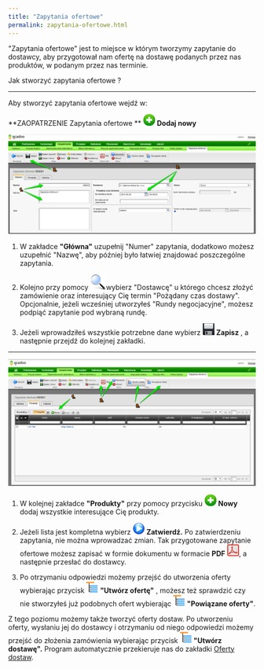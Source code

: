 ```yaml
---
title: "Zapytania ofertowe"
permalink: zapytania-ofertowe.html
---
```

"Zapytania ofertowe" jest to miejsce w którym tworzymy zapytanie do dostawcy, aby przygotował nam ofertę na dostawę podanych przez nas produktów, w podanym przez nas terminie. 

Jak stworzyć zapytania ofertowe ?

* * *

Aby stworzyć zapytania ofertowe wejdź w:

**ZAOPATRZENIE  Zapytania ofertowe **  ![](/images/dodaj%20nowy.png) **Dodaj nowy**

[![](/images/Zaopatrzenie-%20zapytania%20ofertowe.png)](/images/Zaopatrzenie-%20zapytania%20ofertowe.png)

1. W zakładce **"Główna"** uzupełnij "Numer" zapytania, dodatkowo możesz uzupełnić "Nazwę", aby później było łatwiej znajdować poszczególne zapytania.

2. Kolejno przy pomocy ![](/images/lupka.png)wybierz "Dostawcę" u którego chcesz złożyć zamówienie oraz interesujący Cię termin "Pożądany czas dostawy". Opcjonalnie, jeżeli wcześniej utworzyłeś "Rundy negocjacyjne", możesz podpiąć zapytanie pod wybraną rundę.

3. Jeżeli wprowadziłeś wszystkie potrzebne dane wybierz ![](/images/zapisz.png) **Zapisz** , a następnie przejdź do kolejnej zakładki.

* * *

![](/images/Zaopatrzenie-%20zapytania%20ofertowe-%20produkty.png)

1. W kolejnej zakładce **"Produkty"** przy pomocy przycisku ![](/images/dodaj%20nowy.png) **Nowy** dodaj wszystkie interesujące Cię produkty.

2. Jeżeli lista jest kompletna wybierz ![](/images/startIcon24.png) **Zatwierdź.** Po zatwierdzeniu zapytania, nie można wprowadzać zmian. Tak przygotowane zapytanie ofertowe możesz zapisać w formie dokumentu w formacie **PDF**  ![](/images/PDF.png), a następnie przesłać do dostawcy.

3. Po otrzymaniu odpowiedzi możemy przejść do utworzenia oferty wybierając przycisk ![](/images/genealogyIcon24.png) **"Utwórz ofertę"** , możesz też sprawdzić czy nie stworzyłeś już podobnych ofert wybierając ![](/images/genealogyIcon24.png) **"Powiązane oferty"**.

Z tego poziomu możemy także tworzyć oferty dostaw. Po utworzeniu oferty, wysłaniu jej do dostawcy i otrzymaniu od niego odpowiedzi możemy przejść do złożenia zamówienia wybierając przycisk ![](/images/genealogyIcon24.png) **"Utwórz dostawę".** Program automatycznie przekieruje nas do zakładki [Oferty dostaw](/oferty-dostaw).

